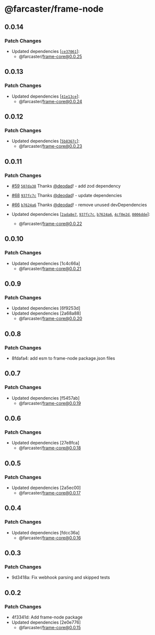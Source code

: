 # @farcaster/frame-node

## 0.0.14

### Patch Changes

- Updated dependencies [[`ce37061`](https://github.com/farcasterxyz/frames/commit/ce3706174e19bc074e302c66b19c529b5b99f84b)]:
  - @farcaster/frame-core@0.0.25

## 0.0.13

### Patch Changes

- Updated dependencies [[`41e13ce`](https://github.com/farcasterxyz/frames/commit/41e13ce646f3e4f34430fd346d2f6df258428da4)]:
  - @farcaster/frame-core@0.0.24

## 0.0.12

### Patch Changes

- Updated dependencies [[`5b8367c`](https://github.com/farcasterxyz/frames/commit/5b8367c37186c7bb9691ae0f7336c5203098239f)]:
  - @farcaster/frame-core@0.0.23

## 0.0.11

### Patch Changes

- [#59](https://github.com/farcasterxyz/frames/pull/59) [`507da38`](https://github.com/farcasterxyz/frames/commit/507da38b26340827c3d6958c7ef66ae07faa4cdd) Thanks [@deodad](https://github.com/deodad)! - add zod dependency

- [#68](https://github.com/farcasterxyz/frames/pull/68) [`937fc7c`](https://github.com/farcasterxyz/frames/commit/937fc7cecd66412077f790c92b12750b7ac3a99f) Thanks [@deodad](https://github.com/deodad)! - update dependencies

- [#66](https://github.com/farcasterxyz/frames/pull/66) [`b7624a6`](https://github.com/farcasterxyz/frames/commit/b7624a69fac63f4a533848ec470430c66d8b03e2) Thanks [@deodad](https://github.com/deodad)! - remove unused devDependencies

- Updated dependencies [[`2ada8e7`](https://github.com/farcasterxyz/frames/commit/2ada8e7b06dcc2b7b43363ffa619c0d19726a2f7), [`937fc7c`](https://github.com/farcasterxyz/frames/commit/937fc7cecd66412077f790c92b12750b7ac3a99f), [`b7624a6`](https://github.com/farcasterxyz/frames/commit/b7624a69fac63f4a533848ec470430c66d8b03e2), [`4cf0e2d`](https://github.com/farcasterxyz/frames/commit/4cf0e2d5fbf6cb577351e49df78bb946823e72be), [`0006dde`](https://github.com/farcasterxyz/frames/commit/0006dde9b1ad9046962f02178daa4cc7529f1df8)]:
  - @farcaster/frame-core@0.0.22

## 0.0.10

### Patch Changes

- Updated dependencies [1c4c66a]
  - @farcaster/frame-core@0.0.21

## 0.0.9

### Patch Changes

- Updated dependencies [6f9253d]
- Updated dependencies [2a68a88]
  - @farcaster/frame-core@0.0.20

## 0.0.8

### Patch Changes

- 8fdafa4: add esm to frame-node package.json files

## 0.0.7

### Patch Changes

- Updated dependencies [f5457ab]
  - @farcaster/frame-core@0.0.19

## 0.0.6

### Patch Changes

- Updated dependencies [27e8fca]
  - @farcaster/frame-core@0.0.18

## 0.0.5

### Patch Changes

- Updated dependencies [2a5ec00]
  - @farcaster/frame-core@0.0.17

## 0.0.4

### Patch Changes

- Updated dependencies [fdcc36a]
  - @farcaster/frame-core@0.0.16

## 0.0.3

### Patch Changes

- 9d3418a: Fix webhook parsing and skipped tests

## 0.0.2

### Patch Changes

- 4f3341d: Add frame-node package
- Updated dependencies [2e0e776]
  - @farcaster/frame-core@0.0.15
